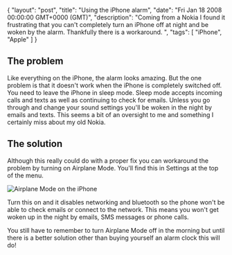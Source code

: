 {
  "layout": "post",
  "title": "Using the iPhone alarm",
  "date": "Fri Jan 18 2008 00:00:00 GMT+0000 (GMT)",
  "description": "Coming from a Nokia I found it frustrating that you can't completely turn an iPhone off at night and be woken by the alarm. Thankfully there is a workaround. ",
  "tags": [
    "iPhone",
    "Apple"
  ]
}

## The problem

Like everything on the iPhone, the alarm looks amazing. But the one problem is that it doesn't work when the iPhone is completely switched off. You need to leave the iPhone in sleep mode. 
Sleep mode accepts incoming calls and texts as well as continuing to check for emails. Unless you go through and change your sound settings you'll be woken in the night by emails and texts. This seems a bit of an oversight to me and something I certainly miss about my old Nokia. 

## The solution

Although this really could do with a proper fix you can workaround the problem by turning on Airplane Mode. You'll find this in Settings at the top of the menu.

![Airplane Mode on the iPhone][1] 

Turn this on and it disables networking and bluetooth so the phone won't be able to check emails or connect to the network. This means you won't get woken up in the night by emails, SMS messages or phone calls. 

You still have to remember to turn Airplane Mode off in the morning but until there is a better solution other than buying yourself an alarm clock this will do!

 [1]: http://shapeshed.com/images/articles/iphone_alarm.jpg
